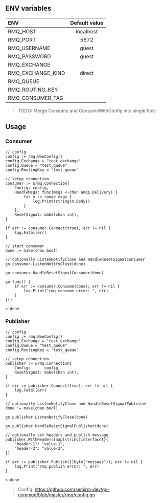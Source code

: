 ## ENV variables

| ENV                | Default value |
|:-------------------|:-------------:|
| RMQ_HOST           | localhost     |
| RMQ_PORT           | 5672          |
| RMQ_USERNAME       | guest         |
| RMQ_PASSWORD       | guest         |
| RMQ_EXCHANGE       |               |
| RMQ_EXCHANGE_KIND  | direct        |
| RMQ_QUEUE          |               |
| RMQ_ROUTING_KEY    |               |
| RMQ_CONSUMER_TAG   |               |

> TODO: Merge Consume and ConsumeWithConfig into single func

## Usage

### Consumer

```
// config
config := rmq.NewConfig()
config.Exchange = "test_exchange"
config.Queue = "test_queue"
config.RoutingKey = "test_queue"

// setup connection
consumer := &rmq.Connection{
	Config: config,
	HandleMsgs: func(msgs <-chan amqp.Delivery) {
		for m := range msgs {
			log.Print(string(m.Body))
		}
	},
	ResetSignal: make(chan int),
}

if err := consumer.Connect(true); err != nil {
	log.Fatal(err)
}

// start consumer
done := make(chan bool)

// optionally ListenNotifyClose and HandleResetSignalConsumer
go consumer.ListenNotifyClose(done)

go consumer.HandleResetSignalConsumer(done)

go func() {
	if err := consumer.Consume(done); err != nil {
		log.Print("rmq consume error: ", err)
	}
}()

<-done
```


### Publisher

```
// config
config := rmq.NewConfig()
config.Exchange = "test_exchange"
config.Queue = "test_queue"
config.RoutingKey = "test_queue"

// setup connection
publisher := &rmq.Connection{
	Config:      config,
	ResetSignal: make(chan int),
}

if err := publisher.Connect(true); err != nil {
	log.Fatal(err)
}

// optionally ListenNotifyClose and HandleResetSignalPublisher
done := make(chan bool)

go publisher.ListenNotifyClose(done)

go publisher.HandleResetSignalPublisher(done)

// optionally set headers and publish message
publisher.WithHeaders(map[string]interface{}{
	"header-1": "value-1",
	"header-2": "value-2",
})

if err := publisher.Publish([]byte("message")); err != nil {
	log.Print("rmq publish error: ", err)
}

<-done
```

> Config: https://github.com/semirm-dev/go-common/blob/master/rmq/config.go
